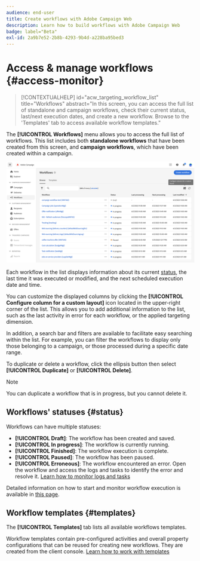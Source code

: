 ```yaml
---
audience: end-user
title: Create workflows with Adobe Campaign Web
description: Learn how to build workflows with Adobe Campaign Web
badge: label="Beta"
exl-id: 2a9b7e52-2b8b-4293-9b4d-a228ba95bed3
---
```

# Access & manage workflows {#access-monitor}

>[!CONTEXTUALHELP]
>id="acw_targeting_workflow_list"
>title="Workflows"
>abstract="In this screen, you can access the full list of standalone and campaign workflows, check their current status, last/next execution dates, and create a new workflow. Browse to the 'Templates' tab to access available workflow templates."

The **[!UICONTROL Workflows]** menu allows you to access the full list of workflows. This list includes both **standalone workflows** that have been created from this screen, and **campaign workflows**, which have been created within a campaign.

![](assets/workflow-list.png)

Each workflow in the list displays information about its current [status](#status), the last time it was executed or modified, and the next scheduled execution date and time.

You can customize the displayed columns by clicking the **[!UICONTROL Configure column for a custom layout]** icon located in the upper-right corner of the list. This allows you to add additional information to the list, such as the last activity in error for each workflow, or the applied targeting dimension.

In addition, a search bar and filters are available to facilitate easy searching within the list. For example, you can filter the workflows to display only those belonging to a campaign, or those processed during a specific date range.

To duplicate or delete a workflow, click the ellipsis button then select **[!UICONTROL Duplicate]** or **[!UICONTROL Delete]**. 

>[!NOTE]
>
>You can duplicate a workflow that is in progress, but you cannot delete it.

## Workflows' statuses {#status}

Workflows can have multiple statuses:

* **[!UICONTROL Draft]**: The workflow has been created and saved.
* **[!UICONTROL In progress]**: The workflow is currently running.
* **[!UICONTROL Finished]**: The workflow execution is complete.
* **[!UICONTROL Paused]**: The workflow has been paused.
* **[!UICONTROL Erroneous]**: The workflow encountered an error. Open the workflow and access the logs and tasks to identify the error and resolve it. [Learn how to monitor logs and tasks](start-monitor-workflows.md#logs-tasks)

Detailed information on how to start and monitor workflow execution is available in [this page](start-monitor-workflows.md).

## Workflow templates {#templates}

The **[!UICONTROL Templates]** tab lists all available workflows templates.

Workflow templates contain pre-configured activities and overall property configurations that can be reused for creating new workflows. They are created from the client console. [Learn how to work with templates](https://experienceleague.adobe.com/docs/campaign/automation/workflows/introduction/build-a-workflow.html#workflow-templates)
